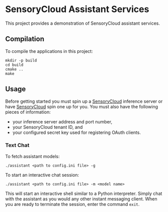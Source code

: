 # SensoryCloud Assistant Services

This project provides a demonstration of SensoryCloud assistant services.

## Compilation

To compile the applications in this project:

```shell
mkdir -p build
cd build
cmake ..
make
```

## Usage

Before getting started you must spin up a [SensoryCloud][sensory-cloud]
inference server or have [SensoryCloud][sensory-cloud] spin one up for you. You
must also have the following pieces of information:

-   your inference server address and port number,
-   your SensoryCloud tenant ID, and
-   your configured secret key used for registering OAuth clients.

[sensory-cloud]: https://sensorycloud.ai/

### Text Chat

To fetch assistant models:

```shell
./assistant <path to config.ini file> -g
```

To start an interactive chat session:

```shell
./assistant <path to config.ini file> -m <model name>
```

This will start an interactive shell similar to a Python interpreter. Simply
chat with the assistant as you would any other instant messaging client. When
you are ready to terminate the session, enter the command `exit`.
